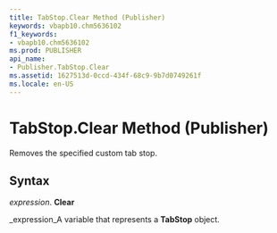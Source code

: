 ```yaml
---
title: TabStop.Clear Method (Publisher)
keywords: vbapb10.chm5636102
f1_keywords:
- vbapb10.chm5636102
ms.prod: PUBLISHER
api_name:
- Publisher.TabStop.Clear
ms.assetid: 1627513d-0ccd-434f-68c9-9b7d0749261f
ms.locale: en-US
---
```



# TabStop.Clear Method (Publisher)

Removes the specified custom tab stop.


## Syntax

 _expression_. **Clear**

 _expression_A variable that represents a  **TabStop** object.


